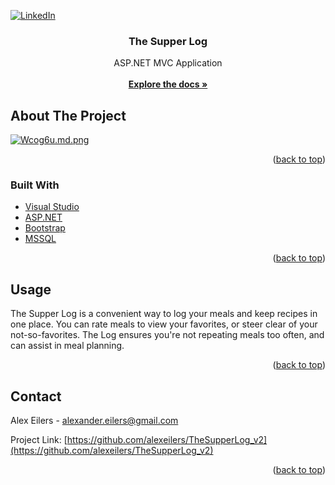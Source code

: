 <div id="top"></div>
<!--
*** Thanks for checking out the Best-README-Template. If you have a suggestion
*** that would make this better, please fork the repo and create a pull request
*** or simply open an issue with the tag "enhancement".
*** Don't forget to give the project a star!
*** Thanks again! Now go create something AMAZING! :D
-->



<!-- PROJECT SHIELDS -->
<!--
*** I'm using markdown "reference style" links for readability.
*** Reference links are enclosed in brackets [ ] instead of parentheses ( ).
*** See the bottom of this document for the declaration of the reference variables
*** for contributors-url, forks-url, etc. This is an optional, concise syntax you may use.
*** https://www.markdownguide.org/basic-syntax/#reference-style-links
-->
[![LinkedIn][linkedin-shield]][linkedin-url]



<!-- PROJECT LOGO -->

<h3 align="center">The Supper Log</h3>

  <p align="center">
    ASP.NET MVC Application
    <br /><br />
    <a href="https://github.com/alexeilers/TheSupperLog_v2"><strong>Explore the docs »</strong></a> 
  </p>
</div>



<!-- ABOUT THE PROJECT -->
## About The Project

[![Wcog6u.md.png](https://iili.io/Wcog6u.md.png)](https://freeimage.host/i/Wcog6u)


<p align="right">(<a href="#top">back to top</a>)</p>



### Built With

* [Visual Studio](https://visualstudio.microsoft.com/)
* [ASP.NET](https://dotnet.microsoft.com/en-us/apps/aspnet)
* [Bootstrap](https://getbootstrap.com)
* [MSSQL](https://www.microsoft.com/en-us/sql-server/sql-server-2019)

<p align="right">(<a href="#top">back to top</a>)</p>



<!-- USAGE EXAMPLES -->
## Usage

The Supper Log is a convenient way to log your meals and keep recipes in one place. You can rate meals to view your favorites, or steer clear of your not-so-favorites. The Log ensures you're not repeating meals too often, and can assist in meal planning.


<p align="right">(<a href="#top">back to top</a>)</p>


<!-- CONTACT -->
## Contact

Alex Eilers - alexander.eilers@gmail.com

Project Link: [https://github.com/alexeilers/TheSupperLog_v2](https://github.com/alexeilers/TheSupperLog_v2)

<p align="right">(<a href="#top">back to top</a>)</p>




<!-- MARKDOWN LINKS & IMAGES -->
<!-- https://www.markdownguide.org/basic-syntax/#reference-style-links -->
[contributors-shield]: https://img.shields.io/github/contributors/github_username/repo_name.svg?style=for-the-badge
[contributors-url]: https://github.com/github_username/repo_name/graphs/contributors
[forks-shield]: https://img.shields.io/github/forks/github_username/repo_name.svg?style=for-the-badge
[forks-url]: https://github.com/github_username/repo_name/network/members
[stars-shield]: https://img.shields.io/github/stars/github_username/repo_name.svg?style=for-the-badge
[stars-url]: https://github.com/github_username/repo_name/stargazers
[issues-shield]: https://img.shields.io/github/issues/github_username/repo_name.svg?style=for-the-badge
[issues-url]: https://github.com/github_username/repo_name/issues
[license-shield]: https://img.shields.io/github/license/github_username/repo_name.svg?style=for-the-badge
[license-url]: https://github.com/github_username/repo_name/blob/master/LICENSE.txt
[linkedin-shield]: https://img.shields.io/badge/-LinkedIn-black.svg?style=for-the-badge&logo=linkedin&colorB=555
[linkedin-url]: https://www.linkedin.com/in/alexander-eilers/
